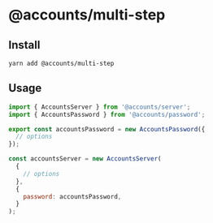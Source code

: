 # @accounts/multi-step

## Install

```
yarn add @accounts/multi-step
```

## Usage

```js
import { AccountsServer } from '@accounts/server';
import { AccountsPassword } from '@accounts/password';

export const accountsPassword = new AccountsPassword({
  // options
});

const accountsServer = new AccountsServer(
  {
    // options
  },
  {
    password: accountsPassword,
  }
);
```
